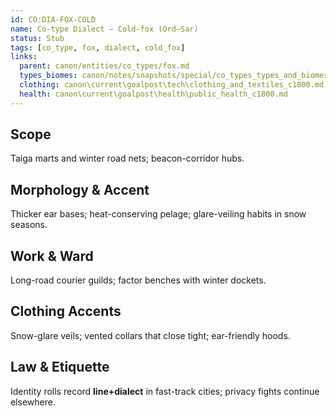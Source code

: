 ```yaml
---
id: CO:DIA-FOX-COLD
name: Co-type Dialect — Cold-fox (Ord–Sar)
status: Stub
tags: [co_type, fox, dialect, cold_fox]
links:
  parent: canon/entities/co_types/fox.md
  types_biomes: canon/notes/snapshots/special/co_types_types_and_biomes.md
  clothing: canon\current\goalpost\tech\clothing_and_textiles_c1800.md
  health: canon\current\goalpost\health\public_health_c1800.md
---
```


## Scope
Taiga marts and winter road nets; beacon-corridor hubs.

## Morphology & Accent
Thicker ear bases; heat-conserving pelage; glare-veiling habits in snow seasons.

## Work & Ward
Long-road courier guilds; factor benches with winter dockets.

## Clothing Accents
Snow-glare veils; vented collars that close tight; ear-friendly hoods.

## Law & Etiquette
Identity rolls record **line+dialect** in fast-track cities; privacy fights continue elsewhere.
